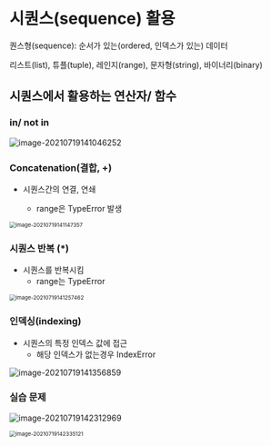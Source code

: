 # 시퀀스(sequence) 활용

퀀스형(sequence): 순서가 있는(ordered, 인덱스가 있는) 데이터

리스트(list), 튜플(tuple), 레인지(range), 문자형(string), 바이너리(binary)

## 시퀀스에서 활용하는 연산자/ 함수

### in/ not in

![image-20210719141046252](C:\Users\tmddu\TIL\python\4.Container(컨테이너).assets\image-20210719141046252.png)

### Concatenation(결합, +)

- 시퀀스간의 연결, 연쇄

  - range은 TypeError 발생

<img src="C:\Users\tmddu\TIL\python\4.Container(컨테이너).assets\image-20210719141147357.png" alt="image-20210719141147357" style="zoom:67%;" />



### 시퀀스 반복 (*)

- 시퀀스를 반복시킴
  - range는 TypeError

<img src="C:\Users\tmddu\TIL\python\4.Container(컨테이너).assets\image-20210719141257462.png" alt="image-20210719141257462" style="zoom:67%;" />



### 인덱싱(indexing)

- 시퀀스의 특정 인덱스 값에 접근
  - 해당 인덱스가 없는경우 IndexError

![image-20210719141356859](C:\Users\tmddu\TIL\python\4.Container(컨테이너).assets\image-20210719141356859.png)





### 실습 문제

![image-20210719142312969](C:\Users\tmddu\TIL\python\4.Container(컨테이너).assets\image-20210719142312969.png)

<img src="C:\Users\tmddu\TIL\python\4.Container(컨테이너).assets\image-20210719142335121.png" alt="image-20210719142335121" style="zoom:67%;" />